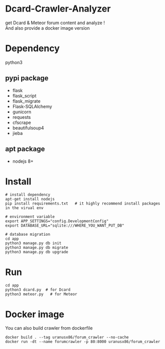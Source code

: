 # Dcard-Crawler-Analyzer
get Dcard & Meteor forum content and analyze ! <br>
And also provide a docker image version

# Dependency
python3

## pypi package
* flask
* flask_script
* flask_migrate
* Flask-SQLAlchemy
* gunicorn
* requests
* cfscrape
* beautifulsoup4
* jieba

## apt package
* nodejs 8+

# Install
```bash=
# install dependency
apt-get install nodejs
pip install requirements.txt   # it highly recommend install packages in the virual env

# environment variable
export APP_SETTINGS="config.DevelopmentConfig"
export DATABASE_URL="sqlite:///WHERE_YOU_WANT_PUT_DB"

# database migration
cd app
python3 manage.py db init
python3 manage.py db migrate
python3 manage.py db upgrade
```

# Run
```bash=
cd app
python3 dcard.py  # for Dcard
python3 meteor.py   # for Meteor
```

# Docker image
You can also build crawler from dockerfile
```bash=
docker build . --tag uranusx86/forum_crawler --no-cache
docker run -dt --name forumcrawler -p 80:8000 uranusx86/forum_crawler
```
